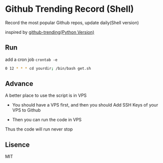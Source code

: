 # Github Trending Record (Shell)
Record the most popular Github repos, update daily(Shell version)

inspired by [github-trending(Python Version)](https://github.com/bonfy/github-trending)


## Run

add a cron job `crontab -e`

```bash
0 12 * * * cd yourdir; /bin/bash get.sh
```

## Advance

A better place to use the script is in VPS

* You should have a VPS first, and then you should Add SSH Keys of your VPS to Github

* Then you can run the code in VPS

Thus the code will run never stop

## Lisence

MIT
